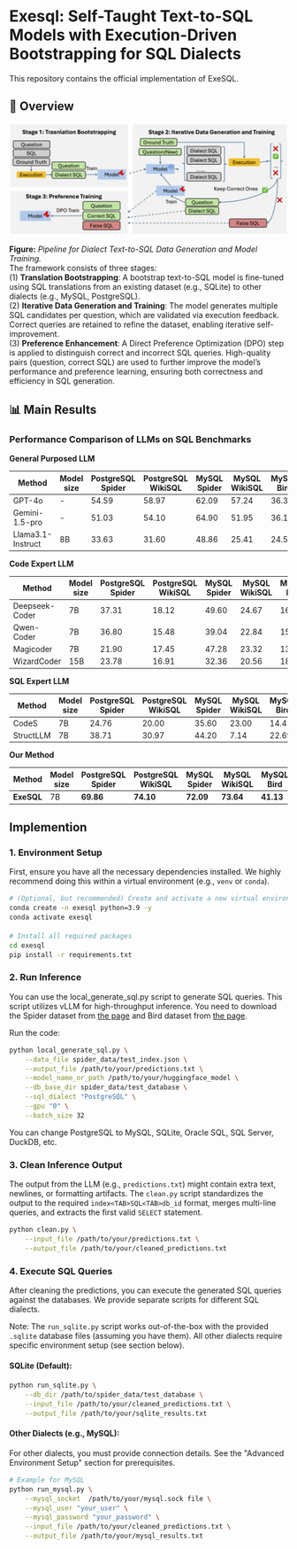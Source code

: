 # Exesql: Self-Taught Text-to-SQL Models with Execution-Driven Bootstrapping for SQL Dialects
This repository contains the official implementation of ExeSQL.

## 🧭 Overview
![Pipeline](fig/main.png)

**Figure:** *Pipeline for Dialect Text-to-SQL Data Generation and Model Training.*  
The framework consists of three stages:  
(1) **Translation Bootstrapping**: A bootstrap text-to-SQL model is fine-tuned using SQL translations from an existing dataset (e.g., SQLite) to other dialects (e.g., MySQL, PostgreSQL).  
(2) **Iterative Data Generation and Training**: The model generates multiple SQL candidates per question, which are validated via execution feedback. Correct queries are retained to refine the dataset, enabling iterative self-improvement.  
(3) **Preference Enhancement**: A Direct Preference Optimization (DPO) step is applied to distinguish correct and incorrect SQL queries. High-quality pairs (question, correct SQL) are used to further improve the model’s performance and preference learning, ensuring both correctness and efficiency in SQL generation.

## 📊 Main Results
### Performance Comparison of LLMs on SQL Benchmarks

**General Purposed LLM**

| Method               | Model size | PostgreSQL Spider | PostgreSQL WikiSQL | MySQL Spider | MySQL WikiSQL | MySQL Bird | Oracle Spider | Average |
|----------------------|------------|-------------------|--------------------|--------------|----------------|-------------|----------------|---------|
| GPT-4o               | -          | 54.59             | 58.97              | 62.09        | 57.24          | 36.38       | 64.86          | 55.69   |
| Gemini-1.5-pro       | -          | 51.03             | 54.10              | 64.90        | 51.95          | 36.11       | 65.21          | 53.88   |
| Llama3.1-Instruct    | 8B         | 33.63             | 31.60              | 48.86        | 25.41          | 24.58       | 30.00          | 32.35   |

**Code Expert LLM**

| Method               | Model size | PostgreSQL Spider | PostgreSQL WikiSQL | MySQL Spider | MySQL WikiSQL | MySQL Bird | Oracle Spider | Average |
|----------------------|------------|-------------------|--------------------|--------------|----------------|-------------|----------------|---------|
| Deepseek-Coder       | 7B         | 37.31             | 18.12              | 49.60        | 24.67          | 16.00       | 50.77          | 32.75   |
| Qwen-Coder           | 7B         | 36.80             | 15.48              | 39.04        | 22.84          | 15.36       | 58.31          | 31.31   |
| Magicoder            | 7B         | 21.90             | 17.45              | 47.28        | 23.32          | 13.23       | 26.60          | 24.96   |
| WizardCoder          | 15B        | 23.78             | 16.91              | 32.36        | 20.56          | 18.38       | 36.33          | 24.72   |

**SQL Expert LLM**

| Method               | Model size | PostgreSQL Spider | PostgreSQL WikiSQL | MySQL Spider | MySQL WikiSQL | MySQL Bird | Oracle Spider | Average |
|----------------------|------------|-------------------|--------------------|--------------|----------------|-------------|----------------|---------|
| CodeS                | 7B         | 24.76             | 20.00              | 35.60        | 23.00          | 14.41       | 37.40          | 25.86   |
| StructLLM            | 7B         | 38.71             | 30.97              | 44.20        | 7.14           | 22.69       | 33.16          | 29.48   |

**Our Method**

| Method               | Model size | PostgreSQL Spider | PostgreSQL WikiSQL | MySQL Spider | MySQL WikiSQL | MySQL Bird | Oracle Spider | Average |
|----------------------|------------|-------------------|--------------------|--------------|----------------|-------------|----------------|---------|
| **ExeSQL**           | 7B         | **69.86**         | **74.10**          | **72.09**    | **73.64**      | **41.13**   | **69.35**      | **66.70** |

## Implemention

### 1. Environment Setup

First, ensure you have all the necessary dependencies installed. We highly recommend doing this within a virtual environment (e.g., `venv` or `conda`).

```bash
# (Optional, but recommended) Create and activate a new virtual environment
conda create -n exesql python=3.9 -y
conda activate exesql

# Install all required packages
cd exesql
pip install -r requirements.txt
```

### 2. Run Inference
You can use the local_generate_sql.py script to generate SQL queries. This script utilizes vLLM for high-throughput inference. You need to download the Spider dataset from [the page](https://yale-lily.github.io/spider) and Bird dataset from [the page](https://bird-bench.github.io/).

Run the code:
```bash
python local_generate_sql.py \
    --data_file spider_data/test_index.json \
    --output_file /path/to/your/predictions.txt \
    --model_name_or_path /path/to/your/huggingface_model \
    --db_base_dir spider_data/test_database \
    --sql_dialect "PostgreSQL" \
    --gpu "0" \
    --batch_size 32
```
You can change PostgreSQL to MySQL, SQLite, Oracle SQL, SQL Server, DuckDB, etc. 

### 3. Clean Inference Output
The output from the LLM (e.g., `predictions.txt`) might contain extra text, newlines, or formatting artifacts. The `clean.py` script standardizes the output to the required `index<TAB>SQL<TAB>db_id` format, merges multi-line queries, and extracts the first valid `SELECT` statement.
```bash
python clean.py \
    --input_file /path/to/your/predictions.txt \
    --output_file /path/to/your/cleaned_predictions.txt
```
### 4. Execute SQL Queries
After cleaning the predictions, you can execute the generated SQL queries against the databases. We provide separate scripts for different SQL dialects.

Note: The `run_sqlite.py` script works out-of-the-box with the provided `.sqlite` database files (assuming you have them). All other dialects require specific environment setup (see section below).

#### SQLite (Default):
```bash
python run_sqlite.py \
    --db_dir /path/to/spider_data/test_database \
    --input_file /path/to/your/cleaned_predictions.txt \
    --output_file /path/to/your/sqlite_results.txt
```

#### Other Dialects (e.g., MySQL):
For other dialects, you must provide connection details. See the "Advanced Environment Setup" section for prerequisites.
```bash
# Example for MySQL
python run_mysql.py \
    --mysql_socket  /path/to/your/mysql.sock file \
    --mysql_user "your_user" \
    --mysql_password "your_password" \
    --input_file /path/to/your/cleaned_predictions.txt \
    --output_file /path/to/your/mysql_results.txt
```
